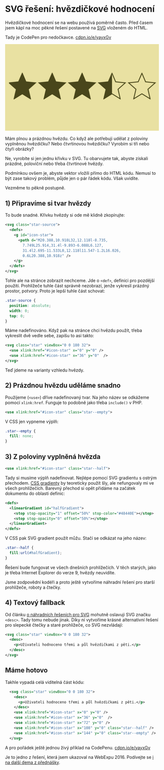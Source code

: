 # SVG řešení: hvězdičkové hodnocení

Hvězdičkové hodnocení se na webu používá poměrně často. Před časem jsem kápl na moc pěkné řešení postavené na [SVG](svg.md) vloženém do HTML. 

Tady je CodePen pro nedočkavce. [cdpn.io/e/yayxGv](https://codepen.io/machal/pen/yayxGv) 

![Hvězdičkové hodnocení](../dist/images/original/svg-hvezdy.jpg)

Mám plnou a prázdnou hvězdu. Co když ale potřebuji udělat z poloviny vyplněnou hvězdičku? Nebo čtvrtinovou hvězdičku? Vyrobím si tři nebo čtyři obrázky? 

Ne, vyrobíte si jen jednu křivku v SVG. Tu obarvujete tak, abyste získali prázdné, poloviční nebo třeba čtvrtinové hvězdy.

<!-- AdSnippet -->

Podmínkou ovšem je, abyste vektor vložili přímo do HTML kódu. Nemusí to být zase takový problém, půjde jen o pár řádek kódu. Však uvidíte.

Vezměme to pěkně postupně.


## 1) Připravíme si tvar hvězdy

To bude snadné. Křivku hvězdy si ode mě klidně zkopírujte:

```svg
<svg class="star-source">
  <defs>
    <g id="icon-star">
      <path d="M20.388,10.918L32,12.118l-8.735,
        7.749L25.914,31.4l-9.893-6.088L6.127,
        31.4l2.695-11.533L0,12.118l11.547-1.2L16.026,
        0.6L20.388,10.918z" />
    </g>
  </defs>
</svg>
```

Tohle ale na stránce zobrazit nechceme. Jde o `<def>`, definici pro pozdější použití. Prohlížeče tuhle část správně nezobrazí, jenže vykreslí prázdný prostor, potvory. Proto je lepší tuhle část schovat:

```css
.star-source {
  position: absolute;
  width: 0;
  top: 0;
}
```

Máme nadefinováno. Když pak na stránce chci hvězdu použít, třeba vykreslit dvě vedle sebe, zapíšu to asi takto:

```svg
<svg class="star" viewBox="0 0 180 32">
  <use xlink:href="#icon-star" x="0" y="0" />
  <use xlink:href="#icon-star" x="36" y="0"  /> 
</svg>  
```

Teď jdeme na varianty vzhledu hvězdy.


## 2) Prázdnou hvězdu uděláme snadno

Použijeme (`<use>`) dříve nadefinovaný tvar. Na jeho název se odkážeme pomocí `xlink:href`. Funguje to podobně jako třeba `include()` v PHP.

```svg
<use xlink:href="#icon-star" class="star--empty">
```

V CSS jen vypneme výplň:

```css
.star--empty {
  fill: none;
}
```

## 3) Z poloviny vyplněná hvězda

```svg
<use xlink:href="#icon-star" class="star--half">
```

Tady si musíme výplň nadefinovat. Nejlépe pomocí SVG gradientu s ostrým přechodem. [CSS gradienty](css3-gradients.md) by teoreticky použít šly, ale nefungovaly mi ve všech prohlížečích. Barevný přechod si opět přidáme na začátek dokumentu do oblasti definic:

```svg
<defs>
  <linearGradient id="halfGradient">
    <stop stop-opacity="1" offset="50%" stop-color="#48440E"></stop>
    <stop stop-opacity="0" offset="50%"></stop>
  </linearGradient>
</defs>
```  

V CSS pak SVG gradient použít můžu. Stačí se odkázat na jeho název:

```css
.star--half {
  fill:url(#halfGradient);
}
```

Řešení bude fungovat ve všech dnešních prohlížečích. V těch starých, jako je třeba Internet Explorer do verze 9, hvězdy neuvidíte. 

<!-- AdSnippet -->

Jsme zodpovědní kodéři a proto ještě vytvoříme náhradní řešení pro starší prohlížeče, roboty a čtečky.

## 4) Textový fallback

Od článku [o náhradních řešeních pro SVG](svg-fallbacky.md) mohutně oslavuji SVG značku `<desc>`. Tady tomu nebude jinak. Díky ní vytvoříme krásné alternativní řešení pro slepecké čtečky a staré prohlížeče, co SVG nezvládají:


```svg
<svg class="star" viewBox="0 0 180 32">
  <desc>
    <p>Uživateli hodnoceno třemi a půl hvězdičkami z pěti.</p>
  </desc>
</svg>  
```

## Máme hotovo

Takhle vypadá celá viditelná část kódu:

```svg
  <svg class="star" viewBox="0 0 180 32">
    <desc>
      <p>Uživateli hodnoceno třemi a půl hvězdičkami z pěti.</p>
    </desc>
    <use xlink:href="#icon-star" x="0" y="0" />
    <use xlink:href="#icon-star" x="36" y="0"  />      
    <use xlink:href="#icon-star" x="72" y="0" /> 
    <use xlink:href="#icon-star" x="108" y="0" class="star--half" />       
    <use xlink:href="#icon-star" x="144" y="0" class="star--empty" />  
  </svg>
```

A pro pořádek ještě jednou živý příklad na CodePenu. [cdpn.io/e/yayxGv](https://codepen.io/machal/pen/yayxGv) 

<!-- AdSnippet -->

Je to jedno z řešení, která jsem ukazoval na WebExpu 2016. Podívejte se [i na další dema z přednášky](https://www.vzhurudolu.cz/prednaska/webexpo-2016-246).
